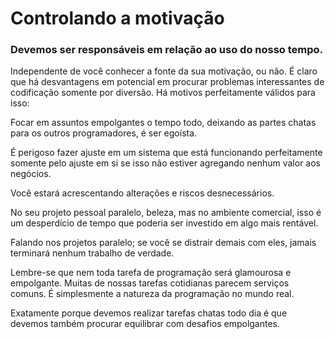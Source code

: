 # Controlando a motivação

### Devemos ser responsáveis em relação ao uso do nosso tempo.

Independente de você conhecer a fonte da sua motivação, ou não. É claro que há desvantagens em potencial em procurar problemas interessantes de codificação somente por diversão. Há motivos perfeitamente válidos para isso:

Focar em assuntos empolgantes o tempo todo, deixando as partes chatas para os outros programadores, é ser egoísta.

É perigoso fazer ajuste em um sistema que está funcionando perfeitamente somente pelo ajuste em si se isso não estiver agregando nenhum valor aos negócios.

Você estará acrescentando alterações e riscos desnecessários.

No seu projeto pessoal paralelo, beleza, mas no ambiente comercial, isso é um desperdício de tempo que poderia ser investido em algo mais rentável.

Falando nos projetos paralelo; se você se distrair demais com eles, jamais terminará nenhum trabalho de verdade.

Lembre-se que nem toda tarefa de programação será glamourosa e empolgante. Muitas de nossas tarefas cotidianas parecem serviços comuns. É simplesmente a natureza da programação no mundo real.

Exatamente porque devemos realizar tarefas chatas todo dia é que devemos também procurar equilibrar com desafios empolgantes.